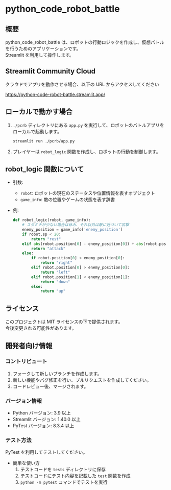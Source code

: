# python_code_robot_battle

## 概要
python_code_robot_battle は、ロボットの行動ロジックを作成し、仮想バトルを行うためのアプリケーションです。  
Streamlit を利用して操作します。

## Streamlit Community Cloud

クラウドでアプリを動作させる場合、以下の URL からアクセスしてください

https://python-code-robot-battle.streamlit.app/

## ローカルで動かす場合


1. `./pcrb` ディレクトリにある `app.py` を実行して、ロボットのバトルアプリをローカルで起動します。
    ```bash
    streamlit run ./pcrb/app.py
    ```
2. プレイヤーは `robot_logic` 関数を作成し、ロボットの行動を制御します。

## robot_logic 関数について
- 引数:
  - `robot`: ロボットの現在のステータスや位置情報を表すオブジェクト
  - `game_info`: 敵の位置やゲームの状態を表す辞書

- 例:
  ```python
  def robot_logic(robot, game_info):
      # スタミナが少ない場合は休み、それ以外は敵に近づいて攻撃
      enemy_position = game_info['enemy_position']
      if robot.sp < 20:
          return "rest"
      elif abs(robot.position[0] - enemy_position[0]) + abs(robot.position[1] - enemy_position[1]) == 1:
          return "attack"
      else:
          if robot.position[0] < enemy_position[0]:
              return "right"
          elif robot.position[0] > enemy_position[0]:
              return "left"
          elif robot.position[1] < enemy_position[1]:
              return "down"
          else:
              return "up"
  ```

## ライセンス
このプロジェクトは MIT ライセンスの下で提供されます。  
今後変更される可能性があります。

## 開発者向け情報

### コントリビュート
1. フォークして新しいブランチを作成します。
2. 新しい機能やバグ修正を行い、プルリクエストを作成してください。
3. コードレビュー後、マージされます。

### バージョン情報

- Python バージョン: 3.9 以上
- Streamlit バージョン: 1.40.0 以上
- PyTest バージョン: 8.3.4 以上

### テスト方法

PyTest を利用してテストしてください。

- 簡単な使い方
  1. テストコードを `tests` ディレクトリに保存
  2. テストコードにテスト内容を記載した `test` 関数を作成
  3. `python -m pytest` コマンドでテストを実行
